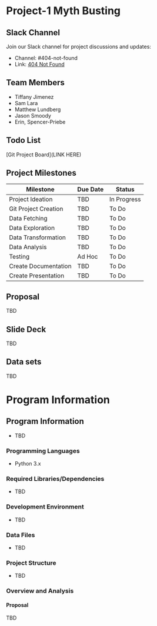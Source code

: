 # Project-1 Myth Busting
## Slack Channel
Join our Slack channel for project discussions and updates:
- Channel: #404-not-found
- Link: [404 Not Found](https://aiptwestnovem-cki2893.slack.com/archives/C089LSTUQER)

## Team Members
- Tiffany Jimenez
- Sam Lara
- Matthew Lundberg
- Jason Smoody
- Erin, Spencer-Priebe 

 ## Todo List
 [Git Project Board](LINK HERE)
 ## Project Milestones

| Milestone | Due Date | Status |
|----------|----------|----------|
| Project Ideation | TBD | In Progress |
| Git Project Creation | TBD | To Do |
| Data Fetching | TBD | To Do |
| Data Exploration | TBD | To Do |
| Data Transformation | TBD | To Do |
| Data Analysis | TBD | To Do |
| Testing | Ad Hoc | To Do |
| Create Documentation | TBD | To Do |
| Create Presentation | TBD | To Do |

 ## Proposal
  TBD

## Slide Deck
TBD

## Data sets
TBD

# Program Information 
## Program Information
- TBD

### Programming Languages
- Python 3.x

### Required Libraries/Dependencies
- TBD

### Development Environment
- TBD

### Data Files
- TBD

### Project Structure
- TBD

### Overview and Analysis
#### Proposal
TBD

